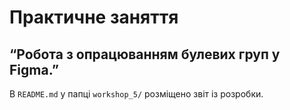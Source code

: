 # Практичне заняття  
## “Робота з опрацюванням булевих груп у Figma.”  

В `README.md` у папці `workshop_5/` розміщено звіт із розробки.
